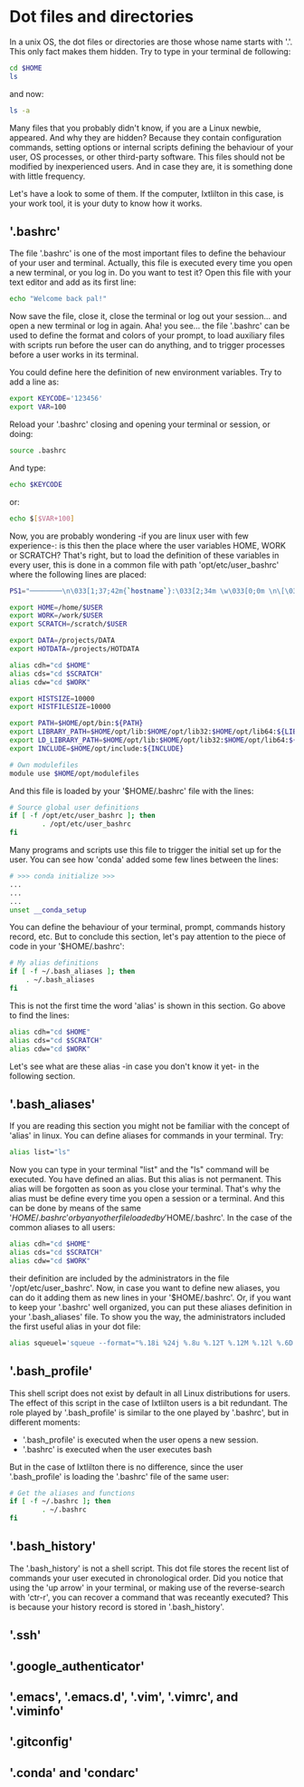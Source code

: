 # Dot files and directories

In a unix OS, the dot files or directories are those whose name starts with '.'. This only fact makes them hidden. Try to type in your terminal de following:

```bash
cd $HOME
ls
``` 

and now:

```bash
ls -a
``` 

Many files that you probably didn't know, if you are a Linux newbie, appeared. And why they are
hidden? Because they contain configuration commands, setting options or internal scripts defining the behaviour of your user, OS processes, or other third-party software. This files should not be modified by inexperienced users. And in case they are, it is something done with little frequency.

Let's have a look to some of them. If the computer, Ixtlilton in this case, is your work tool, it
is your duty to know how it works.

## '.bashrc'

The file '.bashrc' is one of the most important files to define the behaviour of your user and
terminal. Actually, this file is executed every time you open a new terminal, or you log in. Do you
want to test it? Open this file with your text editor and add as its first line:

```bash
echo "Welcome back pal!"
```

Now save the file, close it, close the terminal or log out your session... and open a new terminal or log in again. Aha! you see... the file '.bashrc' can be used to define the format and colors of your prompt, to load auxiliary files with scripts run before the user can do anything, and to trigger processes before a user works in its terminal.

You could define here the definition of new environment variables. Try to add a line as:

```bash
export KEYCODE='123456'
export VAR=100
```

Reload your '.bashrc' closing and opening your terminal or session, or doing:

```bash
source .bashrc
```

And type:

```bash
echo $KEYCODE
```

or:

```bash
echo $[$VAR+100]
```

Now, you are probably wondering -if you are linux user with few experience-: is this then the place
where the user variables HOME, WORK or SCRATCH? That's right, but to load the definition of these
variables in every user, this is done in a common file with path 'opt/etc/user\_bashrc' where the
following lines are placed:

```bash
PS1="────────\n\033[1;37;42m{`hostname`}:\033[2;34m \w\033[0;0m \n\[\033[30;47m\][\[\033[31m\]\u\[\033[30;47m\]@:\W]$\[\033[00m\](\#)\[\$prevCmd\]->\[$RST\]"

export HOME=/home/$USER
export WORK=/work/$USER
export SCRATCH=/scratch/$USER

export DATA=/projects/DATA
export HOTDATA=/projects/HOTDATA

alias cdh="cd $HOME"
alias cds="cd $SCRATCH"
alias cdw="cd $WORK"

export HISTSIZE=10000
export HISTFILESIZE=10000

export PATH=$HOME/opt/bin:${PATH}
export LIBRARY_PATH=$HOME/opt/lib:$HOME/opt/lib32:$HOME/opt/lib64:${LIBRARY_PATH}
export LD_LIBRARY_PATH=$HOME/opt/lib:$HOME/opt/lib32:$HOME/opt/lib64:${LD_LIBRARY_PATH}
export INCLUDE=$HOME/opt/include:${INCLUDE}

# Own modulefiles
module use $HOME/opt/modulefiles
```

And this file is loaded by your '$HOME/.bashrc' file with the lines:

```bash
# Source global user definitions
if [ -f /opt/etc/user_bashrc ]; then
        . /opt/etc/user_bashrc
fi
```

Many programs and scripts use this file to trigger the initial set up for the user. You can see how
'conda' added some few lines between the lines:

```bash
# >>> conda initialize >>>
...
...
...
unset __conda_setup
```

You can define the behaviour of your terminal, prompt, commands history record, etc. But to conclude this section, let's pay attention to the piece of code in your '$HOME/.bashrc':

```bash
# My alias definitions
if [ -f ~/.bash_aliases ]; then
    . ~/.bash_aliases
fi
```

This is not the first time the word 'alias' is shown in this section. Go above to find the lines:

```bash
alias cdh="cd $HOME"
alias cds="cd $SCRATCH"
alias cdw="cd $WORK"
```

Let's see what are these alias -in case you don't know it yet- in the following section.

## '.bash\_aliases'

If you are reading this section you might not be familiar with the concept of 'alias' in linux.
You can define aliases for commands in your terminal. Try:

```bash
alias list="ls"
```

Now you can type in your terminal "list" and the "ls" command will be executed. You have defined an
alias. But this alias is not permanent. This alias will be forgotten as soon as you close your
terminal. That's why the alias must be define every time you open a session or a terminal. And this
can be done by means of the same '$HOME/.bashrc' or by any other file loaded by '$HOME/.bashrc'. In
the case of the common aliases to all users:

```bash
alias cdh="cd $HOME"
alias cds="cd $SCRATCH"
alias cdw="cd $WORK"
```

their definition are included by the administrators in the file '/opt/etc/user\_bashrc'. Now, in case you
want to define new aliases, you can do it adding them as new lines in your '$HOME/.bashrc'. Or, if
you want to keep your '.bashrc' well organized, you can put these aliases definition in your
'.bash\_aliases' file. To show you the way, the administrators included the first useful alias in
your dot file:

```bash
alias squeuel='squeue --format="%.18i %24j %.8u %.12T %.12M %.12l %.6D %.12P %R"'
```

## '.bash\_profile'

This shell script does not exist by default in all Linux distributions for users. The effect of this
script in the case of Ixtlilton users is a bit redundant. The role played by '.bash\_profile' is similar
to the one played by '.bashrc', but in different moments:

- '.bash_profile' is executed when the user opens a new session.
- '.bashrc' is executed when the user executes bash

But in the case of Ixtlilton there is no difference, since the user '.bash\_profile' is loading the '.bashrc' file of the same user:

```bash
# Get the aliases and functions
if [ -f ~/.bashrc ]; then
        . ~/.bashrc
fi
```

## '.bash\_history'

The '.bash\_history' is not a shell script. This dot file stores the recent list of commands your
user executed in chronological order. Did you notice that using the 'up arrow' in your terminal, or
making use of the reverse-search with 'ctr-r', you can recover a command that was receantly
executed? This is because your history record is stored in '.bash\_history'.

## '.ssh'



## '.google\_authenticator'

## '.emacs', '.emacs.d', '.vim', '.vimrc', and '.viminfo'

## '.gitconfig'

## '.conda' and 'condarc'

